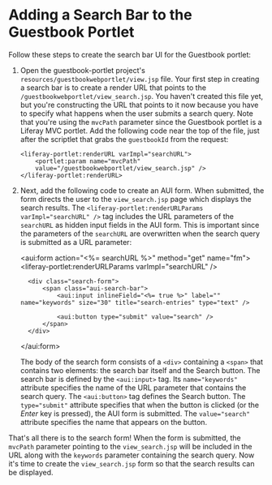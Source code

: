 # Adding a Search Bar to the Guestbook Portlet [](id=adding-a-search-bar-to-the-guestbook-portlet)

Follow these steps to create the search bar UI for the Guestbook portlet:

1.  Open the guestbook-portlet project's `resources/guestbookwebportlet/view.jsp` 
    file. Your first step in creating a search bar is to create a render URL 
    that points to the `/guestbookwebportlet/view_search.jsp`. You haven't 
    created this file yet, but you're constructing the URL that points to it now 
    because you have to specify what happens when the user submits a search 
    query. Note that you're using the `mvcPath` parameter since the Guestbook 
    portlet is a Liferay MVC portlet. Add the following code near the top of the 
    file, just after the scriptlet that grabs the `guestbookId` from the request:

        <liferay-portlet:renderURL varImpl="searchURL">
            <portlet:param name="mvcPath" 
            value="/guestbookwebportlet/view_search.jsp" />
        </liferay-portlet:renderURL>

2.  Next, add the following code to create an AUI form. When submitted, the form 
    directs the user to the `view_search.jsp` page which displays the search 
    results. The `<liferay-portlet:renderURLParams varImpl="searchURL" />` tag 
    includes the URL parameters of the `searchURL` as hidden input fields in the 
    AUI form. This is important since the parameters of the `searchURL` are 
    overwritten when the search query is submitted as a URL parameter:

      <aui:form action="<%= searchURL %>" method="get" name="fm">
          <liferay-portlet:renderURLParams varImpl="searchURL" />
          
          <div class="search-form">
              <span class="aui-search-bar">
                  <aui:input inlineField="<%= true %>" label="" name="keywords" size="30" title="search-entries" type="text" />

                  <aui:button type="submit" value="search" />
              </span>
          </div>
      </aui:form>

    The body of the search form consists of a `<div>` containing a `<span>` that
    contains two elements: the search bar itself and the Search button. The 
    search bar is defined by the `<aui:input>` tag. Its `name="keywords"` 
    attribute specifies the name of the URL parameter that contains the search 
    query. The `<aui:button>` tag defines the Search button. The `type="submit"` 
    attribute specifies that when the button is clicked (or the *Enter* key is 
    pressed), the AUI form is submitted. The `value="search"` attribute 
    specifies the name that appears on the button.

That's all there is to the search form! When the form is submitted, the
`mvcPath` parameter pointing to the `view_search.jsp` will be included in the
URL along with the `keywords` parameter containing the search query. Now it's
time to create the `view_search.jsp` form so that the search results can be
displayed.